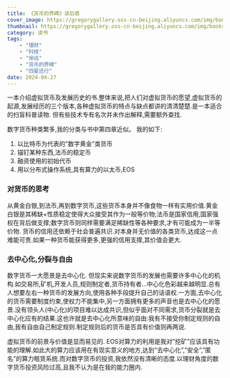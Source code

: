 ```yaml
---
title: 《货币的界碑》读后感
cover_image: https://gregorygallery.oss-cn-beijing.aliyuncs.com/img/books.jpeg
thumbnail: https://gregorygallery.oss-cn-beijing.aliyuncs.com/img/books.jpeg
category: 读书
tags: 
    - "理财"
    - "科技"
    - "徐远"
    - "货币的界碑"
    - "四星还行"
date: 2024-04-27
---
```


一本介绍虚拟货币及发展历史的书.整体来说,把人们对虚拟货币的愿望,虚拟货币的起源,发展经历的三个版本,各种虚拟货币的特点与缺点都讲的清清楚楚.是一本适合的扫盲科普读物. 但有些技术专有名次并未作出解释,需要额外查找.

数字货币种类繁多,我的分类与书中第四章近似。 我的如下:
1. 以比特币为代表的”数字黄金”类货币 
2. 锚钉某种东西,法币的稳定币
3. 融资使用的初始代币 
4. 用以分布式操作系统,具有算力的以太币,EOS

### 对货币的思考
从黄金白银,到法币,再到数字货币,这些货币本身并不像食物一样有实用价值.黄金白银是其稀缺+性质稳定使得大众接受其作为一般等价物;法币是国家信用,国家强权在背后做支撑;数字货币则同样需要满足稀缺性等各种要求,才有可能成为一半等价物. 货币的信用还依赖于社会普遍共识.对本身并无价值的各类货币,达成这一点难能可贵.如果一种货币能获得更多,更强的信用支撑,其价值会更大.

### 去中心化,分裂与自由
数字货币一大愿景是去中心化. 但现实来说数字货币的发展也需要许多中心化的机构.如交易所,矿机,开发人员,规则制定者,货币持有者…中心化色彩越来越明显.总有人想要左右一种货币的发展方向,使用各种手段提升自己的话语权.一方面,去中心化的货币需要制度约束,使权力不能集中,另一方面拥有更多的声音也是去中心化的愿景.没有领头人(中心化)的项目难以达成共识,但似乎面对不同需求,货币分裂就是去中心化应有的结果.这也许就是去中心化所意味的自由:我有不接受你制定规则的自由,我有自由自己制定规则.制定规则后的货币是否具有价值则再两说.

虚拟货币的前景与价值是显而易见的. EOS对算力的利用是我对”挖矿”应该具有功能的理解.如此大的算力应该用在有现实意义的地方,达到”去中心化”,”安全”,”匿名”的算力租赁系统.而对数字货币的投资,我依然没有清晰的态度.以理财角度的数字货币投资风险过高,且我不认为是在我的能力圈内.